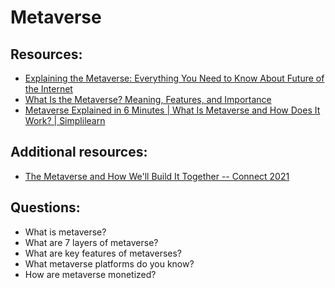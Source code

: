 # Metaverse

## Resources:
* [Explaining the Metaverse: Everything You Need to Know About Future of the Internet](https://www.youtube.com/watch?v=7DEVfUk2zCk)
* [What Is the Metaverse? Meaning, Features, and Importance](https://www.spiceworks.com/tech/artificial-intelligence/articles/what-is-metaverse/)
* [Metaverse Explained in 6 Minutes | What Is Metaverse and How Does It Work? | Simplilearn](https://www.youtube.com/watch?v=6dYVFSZcXb0)


## Additional resources:
* [The Metaverse and How We'll Build It Together -- Connect 2021](https://www.youtube.com/watch?v=Uvufun6xer8)

## Questions:
* What is metaverse?
* What are 7 layers of metaverse?
* What are key features of metaverses?
* What metaverse platforms do you know?
* How are metaverse monetized?

 
